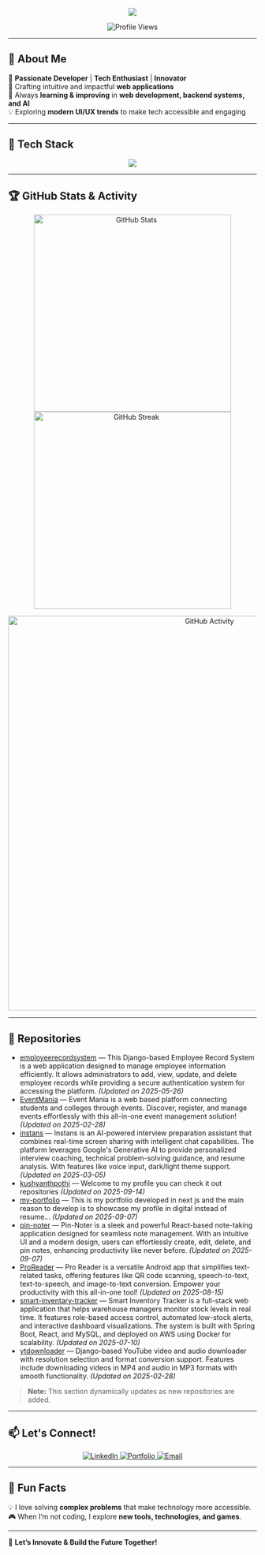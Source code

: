<!-- Profile Banner with Typing Animation -->
<p align="center">
  <img src="https://readme-typing-svg.herokuapp.com?font=Fira+Code&size=30&duration=4000&pause=1000&color=36BCF7&center=true&vCenter=true&width=700&height=60&lines=%F0%9F%91%8B+Hey+there!+I'm+Kushyanth+Pothineni;%E2%9A%A1+Passionate+Full-Stack+Developer;%F0%9F%9A%80+Building+Innovative+Tech+Solutions!" />
</p>

<p align="center">
  <img src="https://komarev.com/ghpvc/?username=kushyanthpothi&label=Profile%20Views&color=0e75b6&style=flat-square" alt="Profile Views" />
</p>

---

## 🚀 **About Me**
🎯 **Passionate Developer** | **Tech Enthusiast** | **Innovator**  
🔭 Crafting intuitive and impactful **web applications**  
🌱 Always **learning & improving** in **web development, backend systems, and AI**  
💡 Exploring **modern UI/UX trends** to make tech accessible and engaging  

---

## 🎨 **Tech Stack**
<p align="center">
  <img src="https://skillicons.dev/icons?i=react,html,css,js,ts,python,django,nodejs,express,mysql,firebase,git,github,figma" />
</p>

---

## 🏆 **GitHub Stats & Activity**

<p align="center">
  <img src="https://github-readme-stats.vercel.app/api?username=kushyanthpothi&show_icons=true&theme=modern&include_all_commits=true&count_private=true" width="400px" alt="GitHub Stats"/>
  <img src="https://github-readme-streak-stats.herokuapp.com?user=kushyanthpothi&theme=modern&hide_border=false" width="400px" alt="GitHub Streak"/>
</p>

<p align="center">
  <img src="https://github-readme-activity-graph.vercel.app/graph?username=kushyanthpothi&theme=react-dark&hide_border=true&area=true" width="800px" alt="GitHub Activity"/>
</p>

---

## 📂 **Repositories**
<!--START_SECTION:repo_list-->

- [employeerecordsystem](https://github.com/kushyanthpothi/employeerecordsystem) — This Django-based Employee Record System is a web application designed to manage employee information efficiently. It allows administrators to add, view, update, and delete employee records while providing a secure authentication system for accessing the platform. *(Updated on 2025-05-26)*
- [EventMania](https://github.com/kushyanthpothi/EventMania) — Event Mania is a web based platform connecting students and colleges through events. Discover, register, and manage events effortlessly with this all-in-one event management solution! *(Updated on 2025-02-28)*
- [instans](https://github.com/kushyanthpothi/instans) — Instans is an AI-powered interview preparation assistant that combines real-time screen sharing with intelligent chat capabilities. The platform leverages Google's Generative AI to provide personalized interview coaching, technical problem-solving guidance, and resume analysis. With features like voice input, dark/light theme support. *(Updated on 2025-03-05)*
- [kushyanthpothi](https://github.com/kushyanthpothi/kushyanthpothi) — Welcome to my profile you can check it out repositories  *(Updated on 2025-09-14)*
- [my-portfolio](https://github.com/kushyanthpothi/my-portfolio) — This is my portfolio developed in next js and the main reason to develop is to showcase my profile in digital instead of resume... *(Updated on 2025-09-07)*
- [pin-noter](https://github.com/kushyanthpothi/pin-noter) — Pin-Noter is a sleek and powerful React-based note-taking application designed for seamless note management. With an intuitive UI and a modern design, users can effortlessly create, edit, delete, and pin notes, enhancing productivity like never before. *(Updated on 2025-09-07)*
- [ProReader](https://github.com/kushyanthpothi/ProReader) — Pro Reader is a versatile Android app that simplifies text-related tasks, offering features like QR code scanning, speech-to-text, text-to-speech, and image-to-text conversion. Empower your productivity with this all-in-one tool! *(Updated on 2025-08-15)*
- [smart-inventary-tracker](https://github.com/kushyanthpothi/smart-inventary-tracker) — Smart Inventory Tracker is a full-stack web application that helps warehouse managers monitor stock levels in real time. It features role-based access control, automated low-stock alerts, and interactive dashboard visualizations. The system is built with Spring Boot, React, and MySQL, and deployed on AWS using Docker for scalability. *(Updated on 2025-07-10)*
- [ytdownloader](https://github.com/kushyanthpothi/ytdownloader) — Django-based YouTube video and audio downloader with resolution selection and format conversion support. Features include downloading videos in MP4 and audio in MP3 formats with smooth functionality. *(Updated on 2025-02-28)*
<!--END_SECTION:repo_list-->

> **Note:** This section dynamically updates as new repositories are added.

---

## 📫 **Let's Connect!**
<p align="center">
  <a href="https://www.linkedin.com/in/kushyanth-pothineni/">
    <img src="https://img.shields.io/badge/LinkedIn-blue?style=for-the-badge&logo=linkedin" alt="LinkedIn" />
  </a>
  <a href="https://kushyanth-portfolio.web.app/">
    <img src="https://img.shields.io/badge/Website-Portfolio-blueviolet?style=for-the-badge&logo=google-chrome" alt="Portfolio" />
  </a>
  <a href="mailto:kushyanthpothineni2003@gmail.com">
    <img src="https://img.shields.io/badge/Email-Gmail-red?style=for-the-badge&logo=gmail" alt="Email" />
  </a>
</p>

---

## 🎨 **Fun Facts**
💡 I love solving **complex problems** that make technology more accessible.  
🎮 When I’m not coding, I explore **new tools, technologies, and games**.  

---

🚀 **Let’s Innovate & Build the Future Together!**
